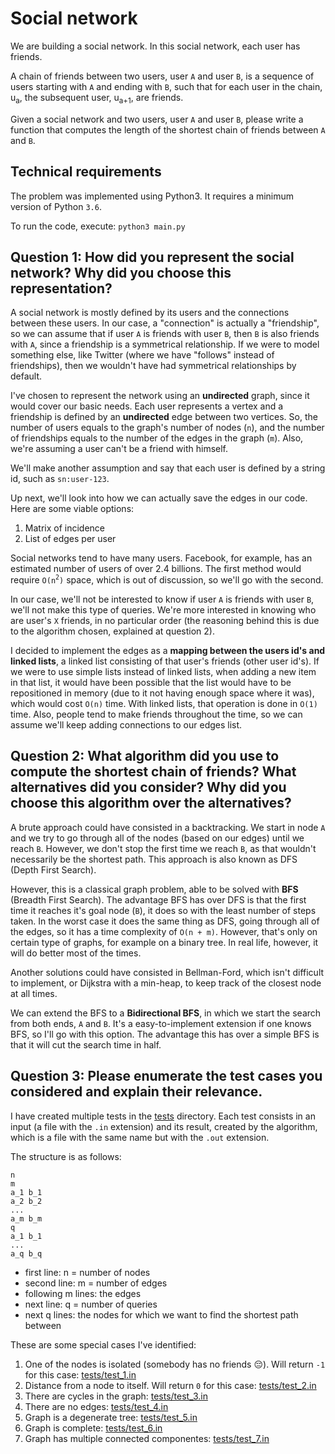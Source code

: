 # Social network
We are building a social network. In this social network, each user has friends.

A chain of friends between two users, user `A` and user `B`, is a sequence of users starting with `A` and ending with `B`, such that for each user in the chain, u<sub>a</sub>, the subsequent user, u<sub>a+1</sub>, are friends.

Given a social network and two users, user `A` and user `B`, please write a function that computes the length of the shortest chain of friends between `A` and `B`.

## Technical requirements
The problem was implemented using Python3. It requires a minimum version of Python `3.6`.

To run the code, execute: `python3 main.py`

## Question 1: How did you represent the social network? Why did you choose this representation?
A social network is mostly defined by its users and the connections between these users.
In our case, a "connection" is actually a "friendship", so we can assume that if user `A` is friends with user `B`, then `B` is also friends with `A`, since a friendship is a symmetrical relationship.
If we were to model something else, like Twitter (where we have "follows" instead of friendships), then we wouldn't have had symmetrical relationships by default.

I've chosen to represent the network using an **undirected** graph, since it would cover our basic needs.
Each user represents a vertex and a friendship is defined by an **undirected** edge between two vertices.
So, the number of users equals to the graph's number of nodes (`n`), and the number of friendships equals to the number of the edges in the graph (`m`).
Also, we're assuming a user can't be a friend with himself.

We'll make another assumption and say that each user is defined by a string id, such as `sn:user-123`.

Up next, we'll look into how we can actually save the edges in our code.
Here are some viable options:

1. Matrix of incidence
2. List of edges per user

Social networks tend to have many users. Facebook, for example, has an estimated number of users of over 2.4 billions.
The first method would require `O(n`<sup>`2`</sup>`)` space, which is out of discussion, so we'll go with the second.

In our case, we'll not be interested to know if user `A` is friends with user `B`, we'll not make this type of queries.
We're more interested in knowing who are user's `X` friends, in no particular order (the reasoning behind this is due to the algorithm chosen, explained at question 2).

I decided to implement the edges as a **mapping between the users id's and linked lists**, a linked list consisting of that user's friends (other user id's).
If we were to use simple lists instead of linked lists, when adding a new item in that list, it would have been possible that the list would have to be repositioned in memory (due to it not having enough space where it was), which would cost `O(n)` time.
With linked lists, that operation is done in `O(1)` time.
Also, people tend to make friends throughout the time, so we can assume we'll keep adding connections to our edges list.


## Question 2: What algorithm did you use to compute the shortest chain of friends? What alternatives did you consider? Why did you choose this algorithm over the alternatives?
A brute approach could have consisted in a backtracking.
We start in node `A` and we try to go through all of the nodes (based on our edges) until we reach `B`.
However, we don't stop the first time we reach `B`, as that wouldn't necessarily be the shortest path.
This approach is also known as DFS (Depth First Search).

However, this is a classical graph problem, able to be solved with **BFS** (Breadth First Search).
The advantage BFS has over DFS is that the first time it reaches it's goal node (`B`), it does so with the least number of steps taken.
In the worst case it does the same thing as DFS, going through all of the edges, so it has a time complexity of `O(n + m)`.
However, that's only on certain type of graphs, for example on a binary tree.
In real life, however, it will do better most of the times.

Another solutions could have consisted in Bellman-Ford, which isn't difficult to implement, or Dijkstra with a min-heap, to keep track of the closest node at all times.

We can extend the BFS to a **Bidirectional BFS**, in which we start the search from both ends, `A` and `B`.
It's a easy-to-implement extension if one knows BFS, so I'll go with this option.
The advantage this has over a simple BFS is that it will cut the search time in half.

## Question 3: Please enumerate the test cases you considered and explain their relevance.
I have created multiple tests in the [tests](./tests) directory.
Each test consists in an input (a file with the `.in` extension) and its result, created by the algorithm, which is a file with the same name but with the `.out` extension.

The structure is as follows:

```
n
m
a_1 b_1
a_2 b_2
...
a_m b_m
q
a_1 b_1
...
a_q b_q
```

- first line: n = number of nodes
- second line: m = number of edges
- following m lines: the edges
- next line: q = number of queries
- next q lines: the nodes for which we want to find the shortest path between

These are some special cases I've identified:
1. One of the nodes is isolated (somebody has no friends 😔). Will return `-1` for this case: [tests/test_1.in](./tests/test_1.in)
2. Distance from a node to itself. Will return `0` for this case: [tests/test_2.in](./tests/test_2.in)
3. There are cycles in the graph: [tests/test_3.in](./tests/test_3.in)
4. There are no edges: [tests/test_4.in](./tests/test_4.in)
5. Graph is a degenerate tree: [tests/test_5.in](./tests/test_5.in)
6. Graph is complete: [tests/test_6.in](./tests/test_6.in)
7. Graph has multiple connected componentes: [tests/test_7.in](./tests/test_7.in)